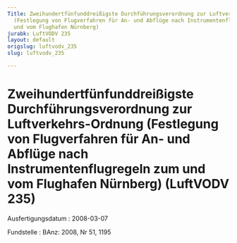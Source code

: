 ```yaml
---
Title: Zweihundertfünfunddreißigste Durchführungsverordnung zur Luftverkehrs-Ordnung
  (Festlegung von Flugverfahren für An- und Abflüge nach Instrumentenflugregeln zum
  und vom Flughafen Nürnberg)
jurabk: LuftVODV 235
layout: default
origslug: luftvodv_235
slug: luftvodv_235

---
```


# Zweihundertfünfunddreißigste Durchführungsverordnung zur Luftverkehrs-Ordnung (Festlegung von Flugverfahren für An- und Abflüge nach Instrumentenflugregeln zum und vom Flughafen Nürnberg) (LuftVODV 235)

Ausfertigungsdatum
:   2008-03-07

Fundstelle
:   BAnz: 2008, Nr 51, 1195

